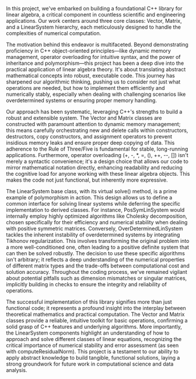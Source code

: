 In this project, we've embarked on building a foundational C++ library for linear algebra, a critical component in countless scientific and engineering applications. Our work centers around three core classes: Vector, Matrix, and a LinearSystem hierarchy, each meticulously designed to handle the complexities of numerical computation.

The motivation behind this endeavor is multifaceted. Beyond demonstrating proficiency in C++ object-oriented principles—like dynamic memory management, operator overloading for intuitive syntax, and the power of inheritance and polymorphism—this project has been a deep dive into the practical application of linear algebra theory. It's about translating abstract mathematical concepts into robust, executable code. This journey has sharpened our algorithmic thinking, pushing us to consider not just what operations are needed, but how to implement them efficiently and numerically stably, especially when dealing with challenging scenarios like overdetermined systems or ensuring proper memory handling.

Our approach has been systematic, leveraging C++'s strengths to build a robust and extensible system. The Vector and Matrix classes are constructed with paramount attention to dynamic memory management; this means carefully orchestrating new and delete calls within constructors, destructors, copy constructors, and assignment operators to prevent insidious memory leaks and ensure proper deep copying of data. This adherence to the Rule of Three/Five is fundamental for stable, long-running applications. Furthermore, operator overloading (+, -, *, =, (), ++, --, []) isn't merely a syntactic convenience; it's a design choice that allows our code to mirror mathematical notation directly, enhancing readability and reducing the cognitive load for anyone working with these linear algebra objects. This makes the code not just functional, but inherently more expressive.

The LinearSystem base class, with its virtual solve() method, is a prime example of polymorphism in action. This design allows us to define a common interface for solving linear systems while deferring the specific implementation to derived classes. For instance, PosSymLinSystem would internally employ highly optimized algorithms like Cholesky decomposition, chosen specifically for their efficiency and numerical stability when dealing with positive symmetric matrices. Conversely, OverDeterminedLinSystem tackles the inherent instability of overdetermined systems by integrating Tikhonov regularization. This involves transforming the original problem into a more well-conditioned one, often leading to a positive definite system that can then be solved robustly. The decision to use these specific algorithms isn't arbitrary; it reflects a deep understanding of the numerical properties of different matrix types and the trade-offs between computational cost and solution accuracy. Throughout the coding process, we've remained vigilant about potential pitfalls such as dimension mismatches or singular matrices, implicitly building in checks to ensure the integrity and reliability of operations.

The successful implementation of this library signifies more than just functional code; it represents a profound insight into the interplay between theoretical mathematics and practical computation. The Vector and Matrix classes provide a reliable, intuitive toolkit for basic operations, confirming a solid grasp of C++ features and underlying algorithms. More importantly, the LinearSystem components highlight an understanding of how to approach and solve different classes of linear equations, recognizing the critical importance of numerical stability and error assessment (as seen with computeResidualNorm). This project is a testament to our ability to apply abstract knowledge to build tangible, functional solutions, laying a strong groundwork for future work in computational science and data analysis.

